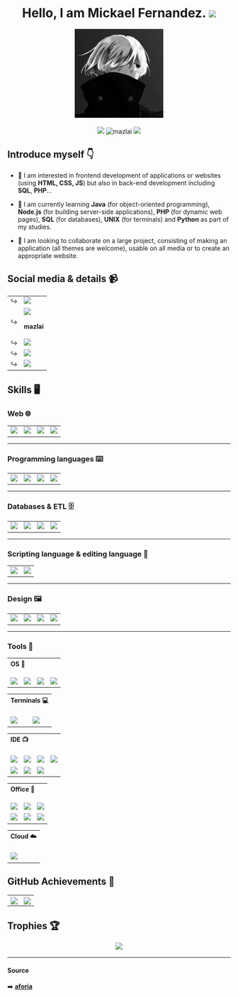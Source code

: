 <div align="center">

# Hello, I am Mickael Fernandez. ![](https://user-images.githubusercontent.com/18350557/176309783-0785949b-9127-417c-8b55-ab5a4333674e.gif)

<img src="./images/Monochrome.jpg" style="width:200px;height:auto;" /><br><br>
<img src="https://img.shields.io/badge/Made%20with-Markdown-1f425f.svg" />
<img src="https://komarev.com/ghpvc/?username=Mazlai&label=Profile%20views&color=lightgrey&style=flat" alt="mazlai" />
<img src="https://img.shields.io/github/followers/Mazlai.svg?style=social&label=Follow&maxAge=2592000" />

</div>

## Introduce myself 👇

 - 👀 I am interested in frontend development of applications or websites (using <b>HTML, CSS, JS</b>) but also in back-end development including <b>SQL</b>, <b>PHP</b>...

 - 🌱 I am currently learning <b>Java</b> (for object-oriented programming), <b>Node.js</b> (for building server-side applications), <b>PHP</b> (for dynamic web pages), <b>SQL</b> (for databases), <b>UNIX</b> (for terminals) and <b>Python</b> as part of my studies.
 
- 💞️ I am looking to collaborate on a large project, consisting of making an application (all themes are welcome), usable on all media or to create an appropriate website.

## Social media & details 📹

<table>
  <tr>
    <td>↪️</td>
    <td><a href="https://www.instagram.com/mf.mazlai/?hl=fr" > <img src="https://img.shields.io/badge/Instagram-E4405F?style=for-the-badge&logo=instagram&logoColor=white" /> </a></td>
  </tr>
  <tr>
    <td>↪️</td>
    <td><img src="https://img.shields.io/badge/Discord-7289DA?style=for-the-badge&logo=discord&logoColor=white" /><p><b>mazlai</b></p></td>
  </tr>
  <tr>
    <td>↪️</td>
    <td><a href="https://www.linkedin.com/in/mickael-fernandez-mf/"> <img src="https://img.shields.io/badge/LinkedIn-0077B5?style=for-the-badge&logo=linkedin&logoColor=white" /> </a></td>
  </tr>
  <tr>
    <td>↪️</td>
    <td><a href="mailto:mickael.fernandez31300@gmail.com"> <img src="https://img.shields.io/badge/Gmail-D14836?style=for-the-badge&logo=gmail&logoColor=white" /> </a></td>
  </tr>
  <tr>
    <td>↪️</td>
    <td><a href="https://mazlai.github.io/infos-mfernandez/"> <img src="https://img.shields.io/badge/website-000000?style=for-the-badge&logo=About.me&logoColor=white" /> </a></td>
  </tr>
</table>

## Skills 🖥️

### Web 🌐

<table>
  <tr>
    <td><a href="https://github.com/Mazlai/info-mfernandez" ><img src="https://img.shields.io/badge/HTML-239120?style=for-the-badge&logo=html5&logoColor=white" /></a></td>
    <td><a href="https://github.com/Mazlai/info-mfernandez" ><img src="https://img.shields.io/badge/CSS-239120?&style=for-the-badge&logo=css3&logoColor=white" /></a></td>
    <td><a href="https://github.com/Mazlai/info-mfernandez" ><img src="https://img.shields.io/badge/JavaScript-323330?style=for-the-badge&logo=javascript&logoColor=F7DF1E" /></a></td>
    <td><a href="https://github.com/Mazlai/SAE3.01"><img src="https://img.shields.io/badge/PHP-777BB4?style=for-the-badge&logo=php&logoColor=white" /></a></td>
  </tr>
</table>

<hr>

### Programming languages ⌨️

<table>
  <tr>
    <td><a href="https://github.com/Mazlai/SAE2.02"><img src="https://img.shields.io/badge/Python-14354C?style=for-the-badge&logo=python&logoColor=white" /></a></td>
    <td><a href="https://github.com/Mazlai/SAE2.01-2.05"><img src="https://img.shields.io/badge/Java-ED8B00?style=for-the-badge&logo=openjdk&logoColor=white" /></a></td>
    <td><a href="https://github.com/Mazlai/SAE2.02"><img src="https://img.shields.io/badge/C-00599C?style=for-the-badge&logo=c&logoColor=white" /></a></td>
    <td><a href="https://github.com/Mazlai/MazStates"><img src="https://img.shields.io/badge/Node.js-43853D?style=for-the-badge&logo=node.js&logoColor=white" /></a></td>
  </tr>
</table>

<hr>

### Databases & ETL 🗄️

<table>
  <tr>
    <td><a href="https://github.com/Mazlai/SAE2.04"> <img src="https://img.shields.io/badge/Oracle-F80000?style=for-the-badge&logo=Oracle&logoColor=white" /></a></td>
    <td><a href="https://github.com/Mazlai/RSSB"> <img src="https://img.shields.io/badge/mysql-%2300f.svg?style=for-the-badge&logo=mysql&logoColor=white" /></a></td>
    <td><img src="https://img.shields.io/badge/SQLite-07405E?style=for-the-badge&logo=sqlite&logoColor=white" /></td>
    <td><img src="https://img.shields.io/badge/Talend-FF6D70?style=for-the-badge&logo=Talend&logoColor=white" /></td>
  </tr>
</table>

<hr>

### Scripting language & editing language 🧮

<table>
  <tr>
    <td><img src="https://img.shields.io/badge/Shell_Script-121011?style=for-the-badge&logo=gnu-bash&logoColor=white" /></a></td>
    <td><img src="https://img.shields.io/badge/Markdown-000000?style=for-the-badge&logo=markdown&logoColor=white" /></td>
  </tr>
</table>

<hr>

### Design 🖼️

<table>
  <tr>
    <td><img src="https://img.shields.io/badge/Canva-%2300C4CC.svg?&style=for-the-badge&logo=Canva&logoColor=white" /></td>
    <td><img src="https://img.shields.io/badge/Figma-F24E1E?style=for-the-badge&logo=figma&logoColor=white" /></td>
    <td><img src="https://img.shields.io/badge/gimp-5C5543?style=for-the-badge&logo=gimp&logoColor=white" /></td>
    <td><img src="https://img.shields.io/badge/Inkscape-000000?style=for-the-badge&logo=Inkscape&logoColor=white" /></td>
  </tr>
</table>

<hr>

### Tools 🧰

<table>
  <tr>
    <th colspan="4" align="left">OS 📀<br><br></th>
  </tr>
  <tr>
    <td><img src="https://img.shields.io/badge/iOS-000000?style=for-the-badge&logo=ios&logoColor=white" /></td>
    <td><img src="https://img.shields.io/badge/Linux-FCC624?style=for-the-badge&logo=linux&logoColor=black" /></td>
    <td><img src="https://img.shields.io/badge/Ubuntu-E95420?style=for-the-badge&logo=ubuntu&logoColor=white" /></td>
    <td><img src="https://img.shields.io/badge/Windows-0078D6?style=for-the-badge&logo=windows&logoColor=white" /></td>
  </tr>
</table>

<table>
  <tr>
    <th colspan="2" align="left">Terminals 💻<br><br></th>
  </tr>
  <tr>
    <td><img src="https://img.shields.io/badge/Powershell-2CA5E0?style=for-the-badge&logo=powershell&logoColor=white" /></td>
    <td><img src="https://img.shields.io/badge/GIT-E44C30?style=for-the-badge&logo=git&logoColor=white" /></td>
  </tr>
</table>

<table>
  <tr>
    <th colspan="4" align="left">IDE 📺<br><br></th>
  </tr>
  <tr>
    <td><img src="https://img.shields.io/badge/replit-667881?style=for-the-badge&logo=replit&logoColor=white" /></td>
    <td><img src="https://img.shields.io/badge/Eclipse-2C2255?style=for-the-badge&logo=eclipse&logoColor=white" /></td>
    <td><img src="https://img.shields.io/badge/IntelliJ_IDEA-000000.svg?style=for-the-badge&logo=intellij-idea&logoColor=white" /></td>
    <td><img src="https://img.shields.io/badge/Visual_Studio_Code-0078D4?style=for-the-badge&logo=visual%20studio%20code&logoColor=white" /></td>
  </tr>
  <tr>
    <td><img src="https://img.shields.io/badge/Notepad++-90E59A.svg?style=for-the-badge&logo=notepad%2B%2B&logoColor=black" /></td>
    <td><img src="https://img.shields.io/badge/PyCharm-000000.svg?&style=for-the-badge&logo=PyCharm&logoColor=white" /></td>
    <td><img src="https://img.shields.io/badge/VIM-%2311AB00.svg?&style=for-the-badge&logo=vim&logoColor=white" /></td>
  </tr>
</table>

<table>
  <tr>
    <th colspan="3" align="left">Office 📔<br><br></th>
  </tr>
  <tr>
    <td><img src="https://img.shields.io/badge/Google%20Sheets-34A853?style=for-the-badge&logo=google-sheets&logoColor=white" /></td>
    <td><img src="https://img.shields.io/badge/LibreOffice-18A303?style=for-the-badge&logo=LibreOffice&logoColor=white" /></td>
    <td><img src="https://img.shields.io/badge/Microsoft_Excel-217346?style=for-the-badge&logo=microsoft-excel&logoColor=white" /></td>
  </tr>
  <tr>
    <td><img src="https://img.shields.io/badge/Microsoft_PowerPoint-B7472A?style=for-the-badge&logo=microsoft-powerpoint&logoColor=white" /></td>
    <td><img src="https://img.shields.io/badge/Microsoft_SQL_Server-CC2927?style=for-the-badge&logo=microsoft-sql-server&logoColor=white" /></td>
    <td><img src="https://img.shields.io/badge/Microsoft_Word-2B579A?style=for-the-badge&logo=microsoft-word&logoColor=white" /></td>
  </tr>
</table>

<table>
  <tr>
    <th align="left">Cloud ☁️<br><br></th>
  </tr>
  <tr>
    <td><img src="https://img.shields.io/badge/Heroku-430098?style=for-the-badge&logo=heroku&logoColor=white" /></td>
  </tr>
</table>

## GitHub Achievements 🍃

<div align="center">
  <table>
    <tr>
      <td style="white-space: nowrap;">
        <img align="center" src="https://github-readme-stats.vercel.app/api?username=Mazlai&show_icons=true&include_all_commits=true&theme=radical&hide_border=true" />
      </td>
      <td style="white-space: nowrap;">
        <img align="center" src="https://github-readme-stats.vercel.app/api/top-langs/?username=Mazlai&layout=compact&theme=radical&hide_border=true" />
      </td>
    </tr>
  </table>
</div>

## Trophies 🏆

<div align="center">
  <img src="https://github-profile-trophy.vercel.app/api?username=Mazlai&show_icons=true&include_all_commits=true&theme=radical&hide_border=true" />
</div>

<hr>

#### Source

➡️ <a href="https://www.tumblr.com/aforia?redirect_to=%2Faforia&source=content_warning_wall"><b>aforia</b></a>

<!---
Mazlai/Mazlai is a ✨ special ✨ repository because its `README.md` (this file) appears on your GitHub profile.
You can click the Preview link to take a look at your changes.
--->
